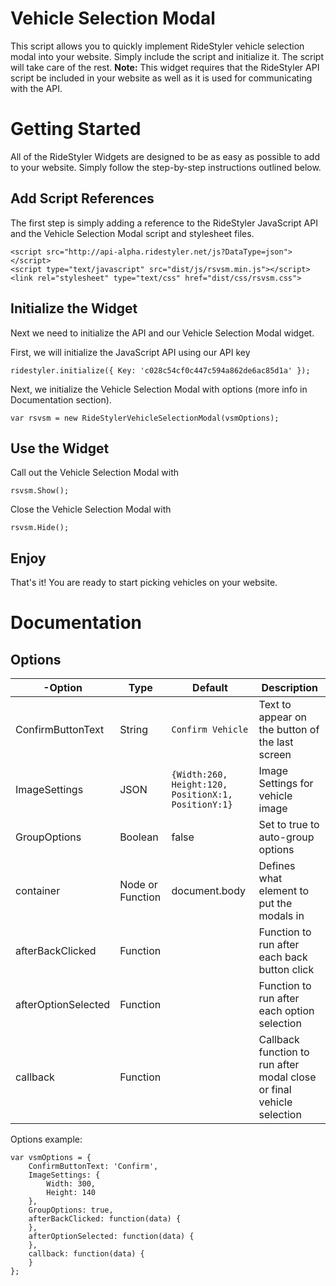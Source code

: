 # Vehicle Selection Modal
This script allows you to quickly implement RideStyler vehicle selection modal into your website. Simply include the script and initialize it. The script will take care of the rest.
**Note:** This widget requires that the RideStyler API script be included in your website as well as it is used for communicating with the API.
# Getting Started
All of the RideStyler Widgets are designed to be as easy as possible to add to your website. Simply follow the step-by-step instructions outlined below.
## Add Script References
The first step is simply adding a reference to the RideStyler JavaScript API and the Vehicle Selection Modal script and stylesheet files.
```
<script src="http://api-alpha.ridestyler.net/js?DataType=json"></script>
<script type="text/javascript" src="dist/js/rsvsm.min.js"></script>
<link rel="stylesheet" type="text/css" href="dist/css/rsvsm.css">
```
## Initialize the Widget
Next we need to initialize the API and our Vehicle Selection Modal widget.

First, we will initialize the JavaScript API using our API key
```
ridestyler.initialize({ Key: 'c028c54cf0c447c594a862de6ac85d1a' });
```

Next, we initialize the Vehicle Selection Modal with options (more info in Documentation section).
```
var rsvsm = new RideStylerVehicleSelectionModal(vsmOptions);
```
## Use the Widget
Call out the Vehicle Selection Modal with
```
rsvsm.Show();
```
Close the Vehicle Selection Modal with
```
rsvsm.Hide();
```


## Enjoy
That's it! You are ready to start picking vehicles on your website.

# Documentation

## Options
-Option | Type | Default | Description
------ | ---- | ------- | -----------
ConfirmButtonText | String | ```Confirm Vehicle``` | Text to appear on the button of the last screen
ImageSettings | JSON | ```{Width:260, Height:120, PositionX:1, PositionY:1}``` | Image Settings for vehicle image
GroupOptions | Boolean | false | Set to true to auto-group options
container | Node or Function | document.body | Defines what element to put the modals in
afterBackClicked | Function |  | Function to run after each back button click
afterOptionSelected | Function |  | Function to run after each option selection
callback | Function |  | Callback function to run after modal close or final vehicle selection

Options example:
```
var vsmOptions = {
    ConfirmButtonText: 'Confirm',
    ImageSettings: {
        Width: 300,
        Height: 140
    },
    GroupOptions: true,
    afterBackClicked: function(data) {
    },
    afterOptionSelected: function(data) {
    },
    callback: function(data) {
    }
};
```
